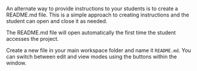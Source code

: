 An alternate way to provide instructions to your students is to create a README.md file. This is a simple approach to creating instructions and the student can open and close it as needed. 

The README.md file will open automatically the first time the student accesses the project.

Create a new file in your main workspace folder and name it `README.md`. You can switch between edit and view modes using the buttons within the window.